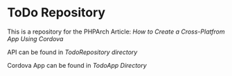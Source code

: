 # ToDo Repository

This is a repository for the PHPArch Article: *How to Create a Cross-Platfrom App Using Cordova*

API can be found in *TodoRepository directory*

Cordova App can be found in *TodoApp Directory*